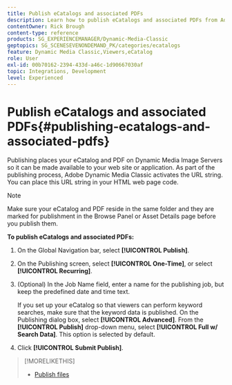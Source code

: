 ```yaml
---
title: Publish eCatalogs and associated PDFs
description: Learn how to publish eCatalogs and associated PDFs from Adobe Dynamic Media Classic.
contentOwner: Rick Brough
content-type: reference
products: SG_EXPERIENCEMANAGER/Dynamic-Media-Classic
geptopics: SG_SCENESEVENONDEMAND_PK/categories/ecatalogs
feature: Dynamic Media Classic,Viewers,eCatalog
role: User
exl-id: 00b70162-2394-433d-a46c-1d90667030af
topic: Integrations, Development
level: Experienced
---
```

# Publish eCatalogs and associated PDFs{#publishing-ecatalogs-and-associated-pdfs}

Publishing places your eCatalog and PDF on Dynamic Media Image Servers so it can be made available to your web site or application. As part of the publishing process, Adobe Dynamic Media Classic activates the URL string. You can place this URL string in your HTML web page code.

>[!NOTE]
>
>Make sure your eCatalog and PDF reside in the same folder and they are marked for publishment in the Browse Panel or Asset Details page before you publish them.

**To publish eCatalogs and associated PDFs:**

1. On the Global Navigation bar, select **[!UICONTROL Publish]**.
1. On the Publishing screen, select **[!UICONTROL One-Time]**, or select **[!UICONTROL Recurring]**.
1. (Optional) In the Job Name field, enter a name for the publishing job, but keep the predefined date and time text.

   If you set up your eCatalog so that viewers can perform keyword searches, make sure that the keyword data is published. On the Publishing dialog box, select **[!UICONTROL Advanced]**. From the **[!UICONTROL Publish]** drop-down menu, select **[!UICONTROL Full w/ Search Data]**. This option is selected by default.

1. Click **[!UICONTROL Submit Publish]**.

>[!MORELIKETHIS]
>
>* [Publish files](publishing-files.md)

